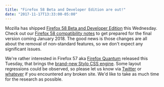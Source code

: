 ```yaml
---
title: "Firefox 58 Beta and Developer Edition are out!"
date: "2017-11-17T13:33:00-05:00"
---
```

Mozilla has shipped [Firefox 58 Beta and Developer Edition](https://www.mozilla.org/firefox/channel/desktop/) this Wednesday. Check out our [Firefox 58 compatibility notes](https://www.fxsitecompat.dev/en-CA/releases/58/) to get prepared for the final version coming January 2018. The good news is those changes are all about the removal of non-standard features, so we don't expect any significant issues.

We're rather interested in Firefox 57 aka [Firefox Quantum](https://blog.mozilla.org/blog/2017/11/14/introducing-firefox-quantum/) released this Tuesday, that brings the [brand-new Stylo CSS engine](https://www.fxsitecompat.dev/en-CA/docs/2017/firefox-57-introduces-new-css-engine-changes-some-behaviours/). Some layout regressions could be observed, so please let us know via [Twitter](https://twitter.com/FxSiteCompat) or [whatever](https://www.fxsitecompat.dev/en-CA/contribute/) if you encountered any broken site. We'd like to take as much time for the research as possible.

